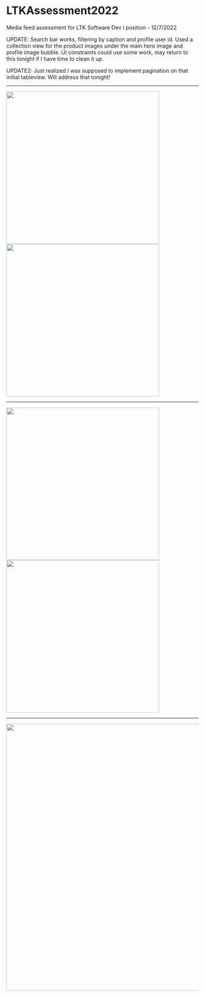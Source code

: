 # LTKAssessment2022
Media feed assessment for LTK Software Dev I position - 12/7/2022

UPDATE: Search bar works, filtering by caption and profile user id. Used a collection view for the product images under the main hero image and profile image bubble. UI constraints could use some work, may return to this tonight if I have time to clean it up.

UPDATE2: Just realized I was supposed to implement pagination on that initial tableview. Will address that tonight!
<hr size="5">
<p float="left">
  <img src="pv1.png" width="400" />
  <img src="pv2.png" width="400" /> 
</p>
<hr size="5">
<p float="left">
  <img src="pv3.png" width="400" />
  <img src="pv4.png" width="400" /> 
</p>
<hr size="5">
  <img src="pv5.png" width="700" /> 

